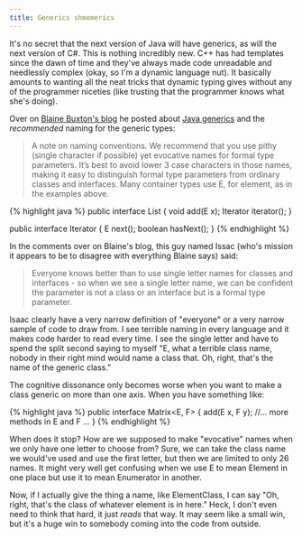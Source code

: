 ```yaml
---
title: Generics shmemerics
---
```

It's no secret that the next version of Java will have generics, as will the
next version of C#. This is nothing incredibly new. C++ has had templates
since the dawn of time and they've always made code unreadable and needlessly
complex (okay, so I'm a dynamic language nut). It basically amounts to wanting
all the neat tricks that dynamic typing gives without any of the programmer
niceties (like trusting that the programmer knows what she's doing).

Over on [Blaine Buxton's blog][1] he posted about [Java generics][2] and the
_recommended_ naming for the generic types:

> A note on naming conventions. We recommend that you use pithy (single
> character if possible) yet evocative names for formal type parameters. It’s
> best to avoid lower 3 case characters in those names, making it easy to
> distinguish formal type parameters from ordinary classes and interfaces. Many
> container types use E, for element, as in the examples above.

{% highlight java %}
public interface List<E>
{
  void add(E x);
  Iterator<E> iterator();
}

public interface Iterator<E>
{
  E next();
  boolean hasNext();
}
{% endhighlight %}

In the comments over on Blaine's blog, this guy named Issac (who's mission it
appears to be to disagree with everything Blaine says) said:

> Everyone knows better than to use single letter names for classes and
> interfaces - so when we see a single letter name, we can be confident the
> parameter is not a class or an interface but is a formal type parameter.

Isaac clearly have a very narrow definition of "everyone" or a very narrow
sample of code to draw from. I see terrible naming in every language and it
makes code harder to read every time. I see the single letter and have to
spend the split second saying to myself "E, what a terrible class name, nobody
in their right mind would name a class that. Oh, right, that's the name of the
generic class."

The cognitive dissonance only becomes worse when you want to make a class
generic on more than one axis. When you have something like:

{% highlight java %}
public interface Matrix<E, F>
{
  add(E x, F y);
  //... more methods in E and F ...
}
{% endhighlight %}

When does it stop? How are we supposed to make "evocative" names when we only
have one letter to choose from? Sure, we can take the class name we would've
used and use the first letter, but then we are limited to only 26 names. It
might very well get confusing when we use E to mean Element in one place but
use it to mean Enumerator in another.

Now, if I actually give the thing a name, like ElementClass, I can say "Oh,
right, that's the class of whatever element is in here." Heck, I don't even
need to think that hard, it just _reads_ that way. It may seem like a small
win, but it's a huge win to somebody coming into the code from outside.

   [1]: http://www.blainebuxton.com/weblog

   [2]: http://www.blainebuxton.com/weblog/2005/08/huh.html
